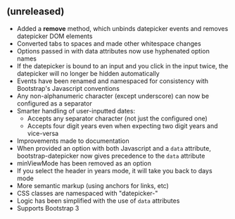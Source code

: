 ## (unreleased)

* Added a **remove** method, which unbinds datepicker events and removes datepicker DOM elements
* Converted tabs to spaces and made other whitespace changes
* Options passed in with data attributes now use hyphenated option names
* If the datepicker is bound to an input and you click in the input twice, the datepicker will no longer be hidden automatically
* Events have been renamed and namespaced for consistency with Bootstrap's Javascript conventions
* Any non-alphanumeric character (except underscore) can now be configured as a separator
* Smarter handling of user-inputted dates:
    * Accepts any separator character (not just the configured one)
    * Accepts four digit years even when expecting two digit years and vice-versa
* Improvements made to documentation
* When provided an option with both Javascript and a ```data``` attribute, bootstrap-datepicker now gives precedence to the ```data``` attribute
* minViewMode has been removed as an option
* If you select the header in years mode, it will take you back to days mode
* More semantic markup (using anchors for links, etc)
* CSS classes are namespaced with "datepicker-"
* Logic has been simplified with the use of ```data``` attributes
* Supports Bootstrap 3
